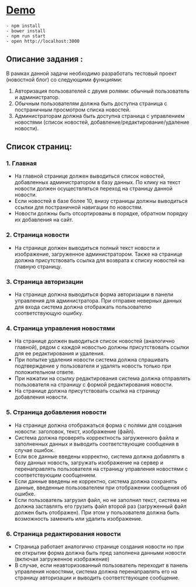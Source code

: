 # [Demo](https://syberry.herokuapp.com)

```
- npm install
- bower install
- npm run start
- open http://localhost:3000
```

## Описание задания :
В рамках данной задачи необходимо разработать тестовый проект (новостной блог) со следующими функциями: 

1. Авторизация пользователей с двумя ролями: обычный пользователь и администратор.
2. Обычным пользователям должна быть доступна страница с постраничным просмотром списка новостей.
3. Администраторам должна быть доступна страница с управлением новостями (список новостей, добавление/редактирование/удаление новости).

## Список страниц:

### 1. Главная

- На главной странице должен выводиться список новостей, добавленных администратором в базу данных. По клику на текст новости должен осуществляться переход на страницу данной новости.
- Если новостей в базе более 10, внизу страницы должны выводиться ссылки для постраничной навигации по новостям.
- Новости должны быть отсортированы в порядке, обратном порядку их добавления на сайт.

### 2. Страница новости

- На странице должен выводиться полный текст новости и изображение, загруженное администратором. Также на странице должна присутствовать ссылка для возврата к списку новостей на главную страницу.

### 3. Страница авторизации

- На странице должна выводиться форма авторизации в панели управления для администратора. При отправке неверных данных для входа система должна отображать пользователю соответствующую ошибку.

### 4. Страница управления новостями

- На странице должен выводиться список новостей (аналогично главной), рядом с каждой новостью должны присутствовать ссылки для ее редактирования и удаления.
- При попытке удаления новости система должна спрашивать подтверждение у пользователя и удалять новость только при положительном ответе.
- При нажатии на ссылку редактирования система должна отправлять пользователя на страницу с формой редактирования новости.
- На странице должна присутствовать ссылка на страницу добавления новости.

### 5. Страница добавления новости

- На странице должна отображаться форма с полями для создания новости: заголовок, текст, изображение (файл).
- Система должна проверять корректность загруженного файла и заполненных данных и выводить соответствующие сообщения в случае ошибок.
- Если все данные введены корректно, система должна добавлять в базу данных новость, загружать изображение на сервер и перенаправлять пользователя на страницу управления новостями с соответствующим сообщением.
- Если данные введены не корректно, система должна сохранять данные, введенные пользователем при отображении сообщения об ошибке.
- Если пользователь загрузил файл, но не заполнил текст, система не должна заставлять его грузить файл второй раз (загруженный файл должен быть отображен). При этом у пользователя должна быть возможность заменить или удалить изображение.

### 6. Страница редактирования новости

- Страница работает аналогично странице создания новости но при ее открытии форма должна быть пред заполнена данными новости (включая загруженное изображение)
- В случае, если неавторизованный пользователь переходит в панель управления новостями, система должна перенаправлять его на страницу авторизации и выводить соответствующее сообщение.

